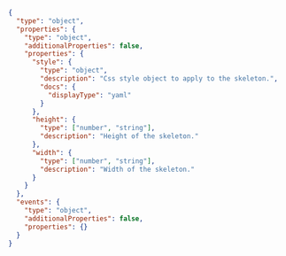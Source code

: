 <TITLE>
ProgressBar
</TITLE>

<DESCRIPTION>

</DESCRIPTION>

<SCHEMA>

```json
{
  "type": "object",
  "properties": {
    "type": "object",
    "additionalProperties": false,
    "properties": {
      "style": {
        "type": "object",
        "description": "Css style object to apply to the skeleton.",
        "docs": {
          "displayType": "yaml"
        }
      },
      "height": {
        "type": ["number", "string"],
        "description": "Height of the skeleton."
      },
      "width": {
        "type": ["number", "string"],
        "description": "Width of the skeleton."
      }
    }
  },
  "events": {
    "type": "object",
    "additionalProperties": false,
    "properties": {}
  }
}
```

</SCHEMA>

<EXAMPLES>

</EXAMPLES>

